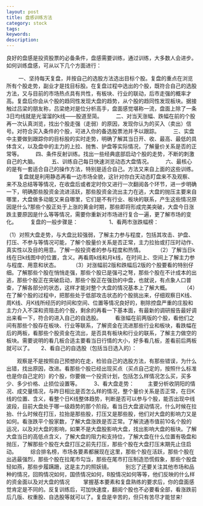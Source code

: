 ```yaml
---
layout: post
title: 盘感训练方法
category: stock
tags: 
keywords: 
description: 
---
```


良好的盘感是投资股票的必备条件，盘感需要训练，通过训练，大多数人会进步。如何训练盘感，可从以下几个方面进行：

　　
一、坚持每天复盘，并按自己的选股方法选出目标个股。复盘的重点在浏览所有个股走势，副业才是找目标股。在复盘过程中选出的个股，既符合自己的选股方法，又与目前的市场热点具有共性，有板块、行业的联动，后市走强的概率才高。复盘后你会从个股的趋同性发现大盘的趋势，从个股的趋同性发现板块。据接触过吕梁的朋友称，吕梁绝对是位分析高手，盘面感觉堪称一流，盘面上除了一条3日均线就是光溜溜的k线——股道至简。
　　
二、对当天涨幅、跌幅在前的个股再一次认真浏览，找出个股走强（走弱）的原因，发现你认为的买入（卖出）信号。对符合买入条件的个股，可进入你的备选股票池并予以跟踪。
　　
三、实盘中主要做到跟踪你的目标股的实时走势，明确了解其当日开、收、最高、最低的具体含义，以及盘中的主力的上拉、抛售、护盘等实际情况，了解量价关系是否的正常等。
　　
四、条件反射训练。找出一些经典底部启动个股的走势，不断的刺激自己的大脑。
　　
五、训练自己每日快速浏览动态大盘情况。
　　
六、最核心的是有一套适合自己的操作方法，特别是适合自己。方法又来自上面的这些训练。
　　
复盘就是利用静态再看一边市场全貌，这针对你白天动态盯盘来不及观察、来不及总结等等情况，在收盘后或者定时你又进行一次翻阅各个环节，进一步明确一下，明确那些股资金流进活跃，那些股资金流出主力在逃，大盘的抛压主要来自哪里，大盘做多动能又来自哪里，它们是不有行业、板块的联系，产生这些情况原因是什么?那些个股正处于上涨的黄金时期，那些即将形成完美突破，大盘今日涨跌主要原因是什么等等情况，需要你重新对市场进行复合一遍，更了解市场的变化。
　
　复盘的一般步骤是：
　　
　　　
1、看两市涨跌幅榜：

（1）对照大盘走势，与大盘比较强弱，了解主力参与程度，包括其攻击、护盘、打压、不参与等情况可能，了解个股量价关系是否正常，主力拉抬或打压时动作、真实性以及目的用意。了解一般投资者的参与程度和热情。
　　
（2）了解当日k线在日k线图中的位置，含义。再看周k线和月k线，在时间上、空间上了解主力参与程度、用意和状态。
　　
（3）对涨幅前2版和跌幅后2版的个股要看的特别仔细。了解那些个股在悄悄走强，那些个股已是强弓之弩，那些个股在不计成本的出逃，那些个股正在突破启动，那些个股正在强劲的中盘，也就说，有点象人口普查，了解各部分的状态，这样才能对整个大盘的情况基本上了解大概。
　　
（4）在了解个股的过程中，把那些处于低部攻击状态的个股挑出来，仔细观察日K线、周K线、月K线所经历的时间和空间、位置等情况良好的，剔除控盘严重的庄股和主力介入不深和资阻击的个股，剩余的再看一下基本面，有最新的调研报告最好调出来看一下，符合的进入自己的自选股。
　　
看涨幅在前两版的个股，看他们之间有那些个股存在板块、行业等联系，了解资金在流进那些行业和板块，看跌幅在后的两板，看那些个股资金在流出，是否具有板块和行业的联系，了解主力做空的板块。需要说明的看几板合适主要看当日行情的大小，好多看几板，差看前后两板就可以了。
　
2、看自己的自选股（包括当日选入的）：

　　观察是不是按照自己预想的在走，检验自己的选股方法，有那些错误，为什么出错，找出原因，改进。看那些个股已经出现买点（买点自己定的，按照什么标准也是你自己定的）的个股，你要做一个投资计划，包括怎么样情况怎么买，买多少、多少价格、止损位设置等。
　　
3、看大盘走势：
　　
主要分析收阴阳的情况、成交量情况，与昨日相比是否怎么样的情况，整个量价关系是否正常，在日K线的位置、含义，看整个日K线整体趋势，判断是否可以参与个股，能否出现中线波段，目前大盘处于哪一级趋势的那个阶段。看当日大盘波动情况，什么时候在拉抬、什么时候在打压，拉抬是那些股，打压又是那些股，他们对大盘的影响力又是如何。看涨跌平个股家数，了解大盘涨跌是否正常。了解流通市值前10名个股的运况，以及对大盘的影响，如果不是大盘股影响大盘，找出影响大盘的板块。了解大盘当日的高低点含义，了解大盘的阻力和支持位，了解大盘在什么位置有吸盘和抛压，了解那些个股在大盘打压之前先打压，那些个股在大盘打压末期先止住启动。
　　
综合排名榜，市场各要素都展现在这里，那些个股在活跃，那些个股在出逃最强烈，那些个股在拉尾市勾当，那些在尾市打压制造恐慌假象，那些个股盘轻如燕，那些步履蹒跚，这是主力的照妖镜。
　　
别忘了还要关注其他市场和品种的情况，回购情况如何，国债情况如何，B股情况如何等等，他们反映的什么样的资金面以及对大盘的情况
　　
掌握基本要素和复盘熟练的要求后，你的盘面感觉肯定是不同的。反复训练后，可加快速度，翻阅个股也不必要看全部，看涨跌前后几版、权重股、自选股等就可以了。复盘是辛苦的，但只有苦尽才能甘来!